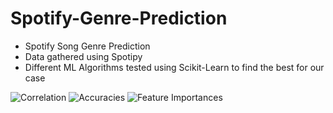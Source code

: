 # Spotify-Genre-Prediction
* Spotify Song Genre Prediction
* Data gathered using Spotipy
* Different ML Algorithms tested using Scikit-Learn to find the best for our case

![Correlation](../main/img/correlation.png)
![Accuracies](../main/img/accuracies.png)
![Feature Importances](../main/img/feature_importances.png)
